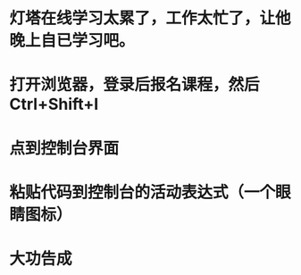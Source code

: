 # 灯塔在线学习太累了，工作太忙了，让他晚上自已学习吧。
# 打开浏览器，登录后报名课程，然后Ctrl+Shift+I
# 点到控制台界面
# 粘贴代码到控制台的活动表达式（一个眼睛图标）
# 大功告成

